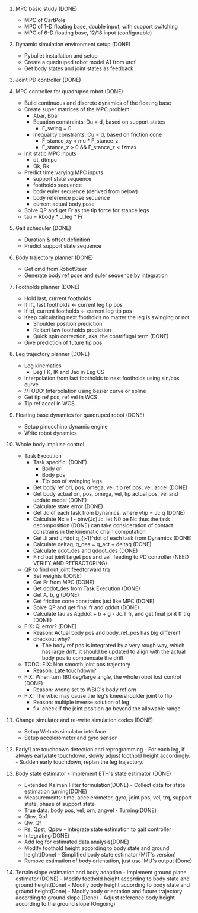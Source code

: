 1. MPC basic study (DONE)
    - MPC of CartPole
    - MPC of 1-D floating base, double input, with support switching
    - MPC of 6-D floating base, 12/18 input (configurable)
2. Dynamic simulation environment setup (DONE)
    - Pybullet installation and setup
    - Create a quadruped robot model A1 from urdf
    - Get body states and joint states as feedback
3. Joint PD controller (DONE)
4. MPC controller for quadruped robot (DONE)
    - Build continuous and discrete dynamics of the floating base
    - Create super matrices of the MPC problem
        - Abar, Bbar
        - Equation constraints: Du = d, based on support states
            - F_swing = 0
        - Inequality constrants: Cu = d, based on friction cone
            - F_stance_xy < mu * F_stance_z
            - F_stance_z > 0 && F_stance_z < fzmax
    - Init static MPC inputs
        - dt, dtmpc
        - Qk, Rk
    - Predict time varying MPC inputs
        - support state sequence
        - footholds sequence
        - body euler sequence (derived from below)
        - body reference pose sequence
        - current actual body pose
    - Solve QP and get Fr as the tip force for stance legs
    - tau = Rbody * J_leg * Fr

5. Gait scheduler (DONE)
    - Duration & offset definition
    - Predict support state sequence

6. Body trajectory planner (DONE)
    - Get cmd from RobotSteer
    - Generate body ref pose and euler sequence by integration

7. Footholds planner (DONE)
    - Hold last, current footholds
    - If lft, last footholds <- current leg tip pos
    - If td, current footholds <- current leg tip pos
    - Keep calculating next footholds no matter the leg is swinging or not
        - Shoulder position prediction
        - Raibert law footholds prediction
        - Quick spin correction, aka. the contrifugal term (DONE)
    - Give prediction of future tip pos

8. Leg trajectory planner (DONE)
    - Leg kinematics
        - Leg FK, IK and Jac in Leg CS
    - Interpolation from last footholds to next footholds using sin/cos curve
    - //TODO: Interpolation using bezier curve or spline
    - Get tip ref pos, ref vel in WCS
    - Tip ref accel in WCS

9. Floating base dynamics for quadruped robot (DONE)
    - Setup pinocchino dynamic engine
    - Write robot dynamics

10. Whole body impluse control
    - Task Execution 
        - Task specific: (DONE)
            - Body ori
            - Body pos
            - Tip pos of swinging legs
        - Get body ref ori, pos, omega, vel, tip ref pos, vel, accel (DONE)
        - Get body actual ori, pos, omega, vel, tip actual pos, vel and update model (DONE)
        - Calculate state error (DONE)
        - Get Jc of each task from Dynamics, where vtip = Jc q (DONE) 
        - Calculate Nc = I - pinv(Jc)Jc, let N0 be Nc thus the task decomposition (DONE) 
            can take consideration of contact constrains in the kinematic chain computation
        - Get Ji and Ji^dot q_{i-1}^dot of each task from Dynamics (DONE) 
        - Calculate deltaq, q_des = q_act + deltaq (DONE) 
        - Calculate qdot_des and qddot_des (DONE) 
        - Find out joint target pos and vel, feeding to PD controller (NEED VERIFY AND REFRACTORING)
    - QP to find out joint feedforward trq
        - Set weights  (DONE)
        - Get Fr from MPC (DONE)
        - Get qddot_des from Task Execution (DONE) 
        - Get A, b, g (DONE)
        - Get friction cone constrains just like MPC (DONE)
        - Solve QP and get final fr and qddot (DONE)
        - Calculate tau as Aqddot + b + g - Jc.T fr, and get final joint ff trq (DONE) 
    - FIX: Qj error? (DONE)
        - Reason: Actual body pos and body_ref_pos has big different 
        - checkout why?
          - The body ref pos is integrated by a very rough way, which has large drift, it should be updated to align with the actual body pos to compensate the drift.
    - TODO: FIX: Non smooth joint pos trajectory
        - Reason: Late touchdown?
    - FIX: When turn 180 deg/large angle, the whole robot lost control (DONE)
        - Reason: wrong set to WBIC's body ref orn 
    - FIX: The wbic may cause the leg's knee/shoulder joint to flip 
        - Reason: multiple inverse solution of leg
        - fix: check if the joint position go beyond the allowable range

11. Change simulator and re-write simulation codes (DONE)
    - Setup Webots simulator interface
    - Setup accelerometer and gyro sensor

12.  Early/Late touchdown detection and reprogramming
    - For each leg, if always early/late touchdown, slowly adjust foothold height accordingly.
    - Sudden early touchdown, replan the leg trajectory.

13.  Body state estimator
    - Implement ETH's state estimator (DONE)
      - Extended Kalman Filter formulation(DONE)
    - Collect data for state estimation turning(DONE)
      - Measurements: time, accelerometer, gyro, joint pos, vel, trq, support state, phase of support state
      - True data: body pos, vel, orn, angvel
    - Turning(DONE)
      - Qbw, Qbf
      - Qw, Qf
      - Rs, Qpst, Qpsw
    - Integrate state estimation to gait controller 
      - Integrating(DONE)
      - Add log for estimated data analysis(DONE)
      - Modify foothold height according to body state and ground height(Done)
    - Simplified body state estimator (MIT's version)
      - Remove estimation of body orientation, just use IMU's output (Done)

14.  Terrain slope estimation and body adaption
    - Implement ground plane estimator (DONE)
    - Modify foothold height according to body state and ground height(Done)
    - Modify body height according to body state and ground height(Done)
    - Modify body orientation and future trajectory according to ground slope (Done)
    - Adjust reference body height according to the ground slope (Ongoing)

